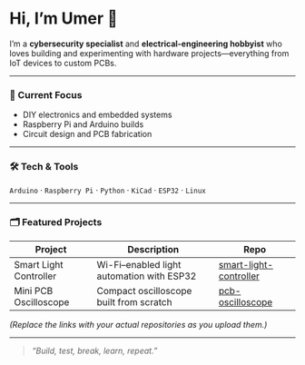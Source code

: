 # Hi, I’m Umer 👋

I’m a **cybersecurity specialist** and **electrical-engineering hobbyist** who loves building and experimenting with hardware projects—everything from IoT devices to custom PCBs.

---

### 🔧 Current Focus
- DIY electronics and embedded systems  
- Raspberry Pi and Arduino builds  
- Circuit design and PCB fabrication  

---

### 🛠️ Tech & Tools
`Arduino` · `Raspberry Pi` · `Python` · `KiCad` · `ESP32` · `Linux`

---

### 🗂 Featured Projects
| Project | Description | Repo |
|--------|------------|------|
| Smart Light Controller | Wi-Fi–enabled light automation with ESP32 | [smart-light-controller](https://github.com/your-username/smart-light-controller) |
| Mini PCB Oscilloscope | Compact oscilloscope built from scratch | [pcb-oscilloscope](https://github.com/your-username/pcb-oscilloscope) |

*(Replace the links with your actual repositories as you upload them.)*

---

> *“Build, test, break, learn, repeat.”*
